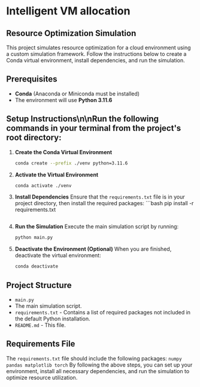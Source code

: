 # Intelligent VM allocation



## Resource Optimization Simulation

This project simulates resource optimization for a cloud environment using a custom simulation framework. Follow the instructions below to create a Conda virtual environment, install dependencies, and run the simulation.

## Prerequisites
   - **Conda** (Anaconda or Miniconda must be installed)
   - The environment will use **Python 3.11.6**

## Setup Instructions\n\nRun the following commands in your terminal from the project's root directory:
1. **Create the Conda Virtual Environment**
    ```bash
   conda create --prefix ./venv python=3.11.6
    ```
3. **Activate the Virtual Environment**
    ```bash
    conda activate ./venv
    ```
5. **Install Dependencies**
    Ensure that the `requirements.txt` file is in your project directory, then install the required packages:
        ```bash
    pip install -r requirements.txt
   ```
7. **Run the Simulation**
    Execute the main simulation script by running:
      ```bash
    python main.py
      ```
9. **Deactivate the Environment (Optional)**
    When you are finished, deactivate the virtual environment:
      ```bash
    conda deactivate
      ```


## Project Structure
   - `main.py` 
   - The main simulation script.
   - `requirements.txt` - Contains a list of required packages not included in the default Python installation.
- `README.md` - This file.
## Requirements File
The `requirements.txt` file should include the following packages:
```numpy pandas matplotlib torch```
By following the above steps, you can set up your environment, install all necessary dependencies, and run the simulation to optimize resource utilization.

